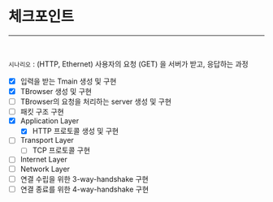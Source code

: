# 체크포인트

---

<br/>

`시나리오` : (HTTP, Ethernet) 사용자의 요청 (GET) 을 서버가 받고, 응답하는 과정

- [x] 입력을 받는 Tmain 생성 및 구현
- [x] TBrowser 생성 및 구현
- [ ] TBrowser의 요청을 처리하는 server 생성 및 구현
- [ ] 패킷 구조 구현
- [x] Application Layer
  - [x] HTTP 프로토콜 생성 및 구현 
- [ ] Transport Layer
  - [ ] TCP 프로토콜 구현
- [ ] Internet Layer
- [ ] Network Layer
- [ ] 연결 수립을 위한 3-way-handshake 구현
- [ ] 연결 종료를 위한 4-way-handshake 구현

<br/>